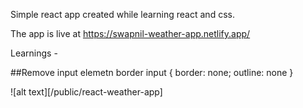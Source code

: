 Simple react app created while learning react and css.

The app is live at https://swapnil-weather-app.netlify.app/


Learnings -



##Remove input elemetn border 
input {
  border: none;
  outline: none
}

![alt text][/public/react-weather-app]